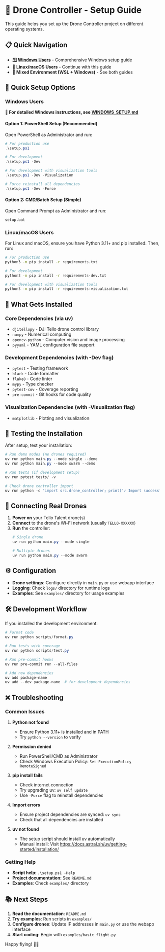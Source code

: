 # 🚁 Drone Controller - Setup Guide

This guide helps you set up the Drone Controller project on different operating systems.

## 📋 Quick Navigation

- **🪟 [Windows Users](WINDOWS_SETUP.md)** - Comprehensive Windows setup guide
- **🐧 Linux/macOS Users** - Continue with this guide
- **🔄 Mixed Environment (WSL + Windows)** - See both guides

## 🚀 Quick Setup Options

### Windows Users

**📖 For detailed Windows instructions, see [WINDOWS_SETUP.md](WINDOWS_SETUP.md)**

#### Option 1: PowerShell Setup (Recommended)

Open PowerShell as Administrator and run:

```powershell
# For production use
.\setup.ps1

# For development
.\setup.ps1 -Dev

# For development with visualization tools
.\setup.ps1 -Dev -Visualization

# Force reinstall all dependencies
.\setup.ps1 -Dev -Force
```

#### Option 2: CMD/Batch Setup (Simple)

Open Command Prompt as Administrator and run:

```cmd
setup.bat
```

### Linux/macOS Users

For Linux and macOS, ensure you have Python 3.11+ and pip installed. Then, run:

```bash
# For production use
python3 -m pip install -r requirements.txt

# For development
python3 -m pip install -r requirements-dev.txt

# For development with visualization tools
python3 -m pip install -r requirements-visualization.txt
```

## 📁 What Gets Installed

### Core Dependencies (via uv)
- `djitellopy` - DJI Tello drone control library
- `numpy` - Numerical computing
- `opencv-python` - Computer vision and image processing
- `pyyaml` - YAML configuration file support

### Development Dependencies (with -Dev flag)
- `pytest` - Testing framework
- `black` - Code formatter
- `flake8` - Code linter
- `mypy` - Type checker
- `pytest-cov` - Coverage reporting
- `pre-commit` - Git hooks for code quality

### Visualization Dependencies (with -Visualization flag)
- `matplotlib` - Plotting and visualization

## 🧪 Testing the Installation

After setup, test your installation:

```powershell
# Run demo modes (no drones required)
uv run python main.py --mode single --demo
uv run python main.py --mode swarm --demo

# Run tests (if development setup)
uv run pytest tests/ -v

# Check drone controller import
uv run python -c "import src.drone_controller; print('✓ Import successful')"
```

## 🔗 Connecting Real Drones

1. **Power on** your Tello Talent drone(s)
2. **Connect** to the drone's Wi-Fi network (usually `TELLO-XXXXXX`)
3. **Run** the controller:
   ```powershell
   # Single drone
   uv run python main.py --mode single

   # Multiple drones
   uv run python main.py --mode swarm
   ```

## ⚙️ Configuration

- **Drone settings**: Configure directly in `main.py` or use webapp interface
- **Logging**: Check `logs/` directory for runtime logs
- **Examples**: See `examples/` directory for usage examples

## 🛠️ Development Workflow

If you installed the development environment:

```powershell
# Format code
uv run python scripts/format.py

# Run tests with coverage
uv run python scripts/test.py

# Run pre-commit hooks
uv run pre-commit run --all-files

# Add new dependencies
uv add package-name
uv add --dev package-name  # for development dependencies
```

## ❌ Troubleshooting

### Common Issues

1. **Python not found**
   - Ensure Python 3.11+ is installed and in PATH
   - Try `python --version` to verify

2. **Permission denied**
   - Run PowerShell/CMD as Administrator
   - Check Windows Execution Policy: `Set-ExecutionPolicy RemoteSigned`

3. **pip install fails**
   - Check internet connection
   - Try upgrading uv: `uv self update`
   - Use `-Force` flag to reinstall dependencies

4. **Import errors**
   - Ensure project dependencies are synced: `uv sync`
   - Check that all dependencies are installed

5. **uv not found**
   - The setup script should install uv automatically
   - Manual install: Visit https://docs.astral.sh/uv/getting-started/installation/

### Getting Help

- **Script help**: `.\setup.ps1 -Help`
- **Project documentation**: See `README.md`
- **Examples**: Check `examples/` directory

## 📚 Next Steps

1. **Read the documentation**: `README.md`
2. **Try examples**: Run scripts in `examples/`
3. **Configure drones**: Update IP addresses in `main.py` or use the webapp interface
4. **Start coding**: Begin with `examples/basic_flight.py`

Happy flying! 🚁✨

